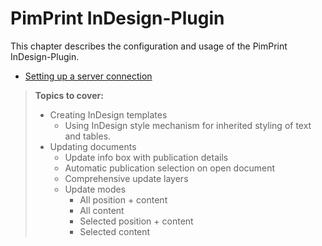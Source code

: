 # PimPrint InDesign-Plugin
This chapter describes the configuration and usage of the PimPrint InDesign-Plugin.
* [Setting up a server connection](./00_Server_connection.md)
 
> __Topics to cover:__
> * Creating InDesign templates
>   * Using InDesign style mechanism for inherited styling of text and tables.
> * Updating documents
>   * Update info box with publication details
>   * Automatic publication selection on open document
>   * Comprehensive update layers 
>   * Update modes
>     * All position + content
>     * All content
>     * Selected position + content
>     * Selected content
